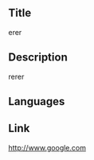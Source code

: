 

  ## Title
  erer

  ## Description
  rerer

  ## Languages
  

  ## Link
  http://www.google.com
  
  